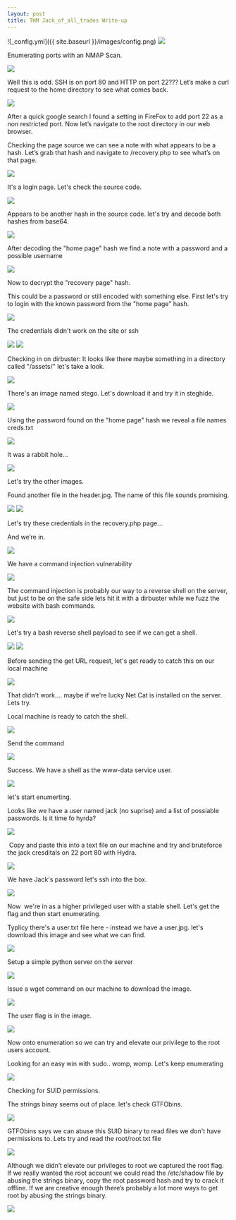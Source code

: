 ```yaml
---
layout: post
title: THM Jack_of_all_trades Write-up
---
```




![_config.yml]({{ site.baseurl }}/images/config.png)
<img src="/img/0.header.png">
<p>Enumerating  ports with an NMAP Scan.</p>
<img src="/img/1.nmap.png">
<p>Well this is odd. SSH is on port 80 and HTTP on port 22??? Let’s make a curl request to the home directory to see what comes back.</p>
<img src="/img/2.curl_reg.png">
<p>After a quick google search I found a setting in FireFox to add port 22 as a non restricted port.  Now let’s navigate to the root directory in our web browser. </p>
<p>Checking  the page source we can see a note with what appears to be a hash. Let’s grab that hash and  navigate to /recovery.php to see what’s on that page. </p>
<img src="/img/3.curl.png">
<p>It's a login page. Let's check the source code.</p>
<img src="/img/4.login.png">
<p>Appears to be another hash in the source code. let's try and decode both hashes from base64.</p>
<img src="/img/5.home_hash.png">
<p>After decoding the "home page" hash we find a note with a password and a possible username</p>
<img src="/img/6.hash_decode.png">
<p>Now to decrypt the "recovery page" hash.</p>
<p>This could be a password or still encoded with something else. First let's try to login with the known password from the "home page" hash.</p>
<img src="/img/7.hash_decode.png">
<p>The credentials  didn't work on the site or ssh</p>
<img src="/img/8.login_try.png">
<img src="/img/9.ssh_try.png">
<p>Checking in on dirbuster: It looks like there maybe something in a directory called "/assets/" let's take a look.</p>
<img src="/img/10.dirbuster.png">
<p>There's an image named stego. Let's download it and try it in steghide.</p>
<img src="/img/11.dir_finding.png">
<p>Using the password found on the "home page" hash we reveal a file names creds.txt</p>
<img src="/img/12.steghinde1.png">
<p>It was a rabbit hole...</p>
<img src="/img/13.rabbit_hole.png">
			
<p>Let's try the other images.</p>
<p>Found another file in the header.jpg. The name of this file sounds promising.</p>
<img src="/img/14.steg_creds.png">
			
			
<img src="/img/15.steg_creds_find.png">
<p>Let's try these credentials  in the recovery.php page...</p>
			<p>And we’re in.</p>
			<img src="/img/16.login_text.png">
			<p>We have a command injection vulnerability</p>
			<img src="/img/17.show_command_inj.png">
			
<p>The command injection is  probably our way  to a reverse shell on the server, but just to be on the safe side lets hit it with a dirbuster while we fuzz the website with bash commands.</p>
			<img src="/img/18.dirbuster2.png">
			<p>Let's try a bash reverse shell payload to see if we can get a shell.</p>
			<img src="/img/19.bashshell_code.png">
		
<img src="/img/20.bash_shell_inurl.png">
			
<p>Before sending the get URL request, let's get ready to catch this on our local machine</p>
			<img src="/img/21.nc_attemp.png">
			
<p>That didn't work.... maybe if we're lucky Net Cat is installed on the server. Lets try.</p>
			<p>Local machine is ready to catch the shell.</p>
			<img src="/img/22.low-level-shell.png">
			<p>Send the command</p>
			<img src="/img/22.nc_inurl.png">
			
<p>Success. We have a shell as the  www-data service user.</p>
			<img src="/img/23.jacks_pass_finding.png">
			
<p>let's start enumerting.</p>
			<p>Looks like we have a user named jack (no suprise) and a list of possiable passwords. Is it time fo hyrda?</p>
			<img src="/img/24.jacks_pass_file_cat.png">
			
			
			
<p> Copy and paste this into a text file on our machine and try and bruteforce the jack cresditals on 22 port 80 with Hydra.</p>
			<img src="/img/25.hydra_login.png">
			<p>We have Jack's password let's ssh into the box.</p>
			<img src="/img/26.login_as_jack_ssh.png">
			
<p>Now  we're in as a higher privileged user with a stable shell. Let's get the flag and then start enumerating.</p>
			<p>Typlicy there's a user.txt file here - instead we have a user.jpg. let's download this image and see what we can find.</p>
			<img src="/img/27.jacks_user_img_file.png">
			
<p>Setup a simple python server on the server</p>
			<img src="/img/28.python_simple_server.png">
			
<p>Issue a wget command  on our machine to download the image.</p>
			<img src="/img/29.imaged_downloaded.png">
			
<p>The user flag is in the image.</p>
			<img src="/img/30.image_user_flag.png">
			
<p>Now onto enumeration so we can try and elevate our privilege to the root users account.</p>
	<p>Looking for an easy win with sudo.. womp, womp. Let's keep enumerating</p>
			<img src="/img/31.sudo_l_for_easy_win.png">
			
<p>Checking for SUID  permissions.</p>
			<p>The strings binay seems out of place. let's check GTFObins.</p>
			<img src="/img/32.checkSUID_prem.png">
			
<p>GTFObins says we can abuse this SUID binary to read files we don't have permissions to. Lets try and read the root/root.txt file</p>
	<img src="/img/33.gtfo_bins.png">
			
<p>Although we didn’t elevate our privileges to root we captured the root flag. If we really wanted the root account we could read the /etc/shadow file by abusing the strings binary, copy the root password hash and try to crack it offline. If we are creative enough there’s probably a lot more ways to get root by abusing the strings binary. </p>
			<img src="/img/34.root_flag.png">
			
			
			
		
	
	
	

